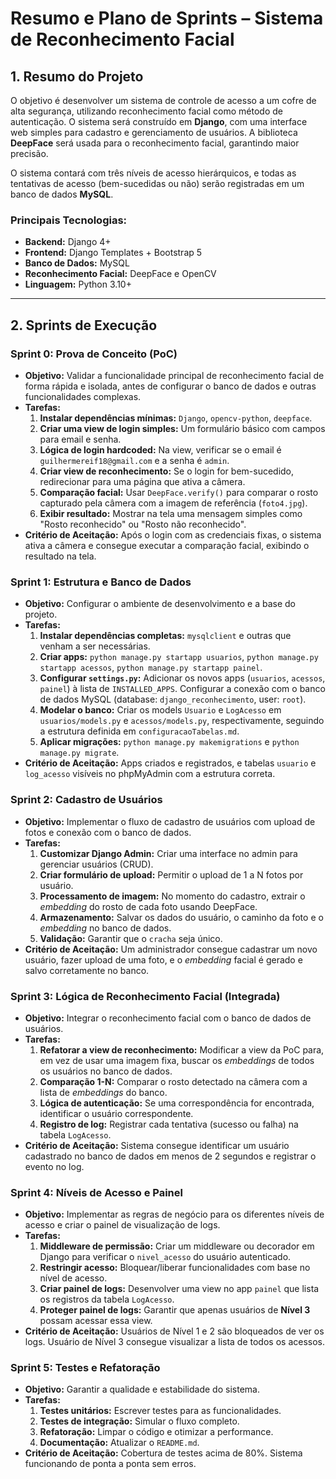 # Resumo e Plano de Sprints – Sistema de Reconhecimento Facial

## 1. Resumo do Projeto
O objetivo é desenvolver um sistema de controle de acesso a um cofre de alta segurança, utilizando reconhecimento facial como método de autenticação. O sistema será construído em **Django**, com uma interface web simples para cadastro e gerenciamento de usuários. A biblioteca **DeepFace** será usada para o reconhecimento facial, garantindo maior precisão.

O sistema contará com três níveis de acesso hierárquicos, e todas as tentativas de acesso (bem-sucedidas ou não) serão registradas em um banco de dados **MySQL**.

### Principais Tecnologias:
- **Backend:** Django 4+
- **Frontend:** Django Templates + Bootstrap 5
- **Banco de Dados:** MySQL
- **Reconhecimento Facial:** DeepFace e OpenCV
- **Linguagem:** Python 3.10+

---

## 2. Sprints de Execução

### Sprint 0: Prova de Conceito (PoC)
- **Objetivo:** Validar a funcionalidade principal de reconhecimento facial de forma rápida e isolada, antes de configurar o banco de dados e outras funcionalidades complexas.
- **Tarefas:**
  1.  **Instalar dependências mínimas:** `Django`, `opencv-python`, `deepface`.
  2.  **Criar uma view de login simples:** Um formulário básico com campos para email e senha.
  3.  **Lógica de login hardcoded:** Na view, verificar se o email é `guilhermereif18@gmail.com` e a senha é `admin`.
  4.  **Criar view de reconhecimento:** Se o login for bem-sucedido, redirecionar para uma página que ativa a câmera.
  5.  **Comparação facial:** Usar `DeepFace.verify()` para comparar o rosto capturado pela câmera com a imagem de referência (`foto4.jpg`).
  6.  **Exibir resultado:** Mostrar na tela uma mensagem simples como "Rosto reconhecido" ou "Rosto não reconhecido".
- **Critério de Aceitação:** Após o login com as credenciais fixas, o sistema ativa a câmera e consegue executar a comparação facial, exibindo o resultado na tela.

### Sprint 1: Estrutura e Banco de Dados
- **Objetivo:** Configurar o ambiente de desenvolvimento e a base do projeto.
- **Tarefas:**
  1.  **Instalar dependências completas:** `mysqlclient` e outras que venham a ser necessárias.
  2.  **Criar apps:** `python manage.py startapp usuarios`, `python manage.py startapp acessos`, `python manage.py startapp painel`.
  3.  **Configurar `settings.py`:** Adicionar os novos apps (`usuarios`, `acessos`, `painel`) à lista de `INSTALLED_APPS`. Configurar a conexão com o banco de dados MySQL (database: `django_reconhecimento`, user: `root`).
  4.  **Modelar o banco:** Criar os models `Usuario` e `LogAcesso` em `usuarios/models.py` e `acessos/models.py`, respectivamente, seguindo a estrutura definida em `configuracaoTabelas.md`.
  5.  **Aplicar migrações:** `python manage.py makemigrations` e `python manage.py migrate`.
- **Critério de Aceitação:** Apps criados e registrados, e tabelas `usuario` e `log_acesso` visíveis no phpMyAdmin com a estrutura correta.

### Sprint 2: Cadastro de Usuários
- **Objetivo:** Implementar o fluxo de cadastro de usuários com upload de fotos e conexão com o banco de dados.
- **Tarefas:**
  1.  **Customizar Django Admin:** Criar uma interface no admin para gerenciar usuários (CRUD).
  2.  **Criar formulário de upload:** Permitir o upload de 1 a N fotos por usuário.
  3.  **Processamento de imagem:** No momento do cadastro, extrair o *embedding* do rosto de cada foto usando DeepFace.
  4.  **Armazenamento:** Salvar os dados do usuário, o caminho da foto e o *embedding* no banco de dados.
  5.  **Validação:** Garantir que o `cracha` seja único.
- **Critério de Aceitação:** Um administrador consegue cadastrar um novo usuário, fazer upload de uma foto, e o *embedding* facial é gerado e salvo corretamente no banco.

### Sprint 3: Lógica de Reconhecimento Facial (Integrada)
- **Objetivo:** Integrar o reconhecimento facial com o banco de dados de usuários.
- **Tarefas:**
  1.  **Refatorar a view de reconhecimento:** Modificar a view da PoC para, em vez de usar uma imagem fixa, buscar os *embeddings* de todos os usuários no banco de dados.
  2.  **Comparação 1-N:** Comparar o rosto detectado na câmera com a lista de *embeddings* do banco.
  3.  **Lógica de autenticação:** Se uma correspondência for encontrada, identificar o usuário correspondente.
  4.  **Registro de log:** Registrar cada tentativa (sucesso ou falha) na tabela `LogAcesso`.
- **Critério de Aceitação:** Sistema consegue identificar um usuário cadastrado no banco de dados em menos de 2 segundos e registrar o evento no log.

### Sprint 4: Níveis de Acesso e Painel
- **Objetivo:** Implementar as regras de negócio para os diferentes níveis de acesso e criar o painel de visualização de logs.
- **Tarefas:**
  1.  **Middleware de permissão:** Criar um middleware ou decorador em Django para verificar o `nivel_acesso` do usuário autenticado.
  2.  **Restringir acesso:** Bloquear/liberar funcionalidades com base no nível de acesso.
  3.  **Criar painel de logs:** Desenvolver uma view no app `painel` que lista os registros da tabela `LogAcesso`.
  4.  **Proteger painel de logs:** Garantir que apenas usuários de **Nível 3** possam acessar essa view.
- **Critério de Aceitação:** Usuários de Nível 1 e 2 são bloqueados de ver os logs. Usuário de Nível 3 consegue visualizar a lista de todos os acessos.

### Sprint 5: Testes e Refatoração
- **Objetivo:** Garantir a qualidade e estabilidade do sistema.
- **Tarefas:**
  1.  **Testes unitários:** Escrever testes para as funcionalidades.
  2.  **Testes de integração:** Simular o fluxo completo.
  3.  **Refatoração:** Limpar o código e otimizar a performance.
  4.  **Documentação:** Atualizar o `README.md`.
- **Critério de Aceitação:** Cobertura de testes acima de 80%. Sistema funcionando de ponta a ponta sem erros.